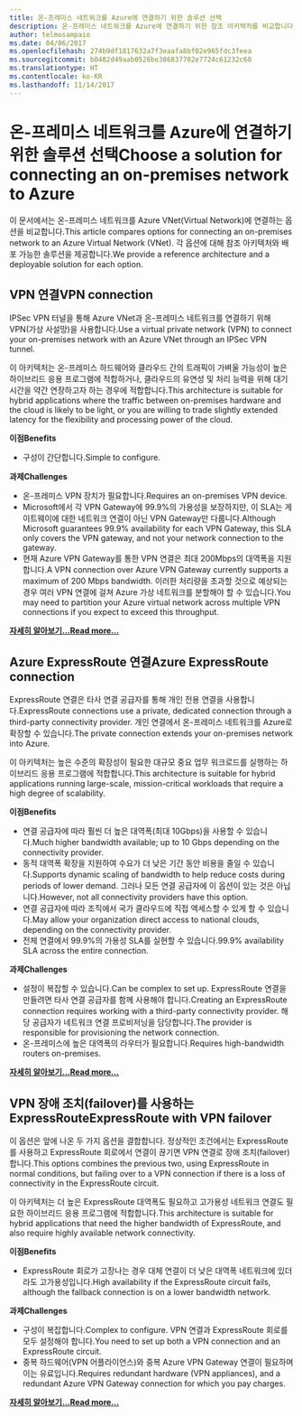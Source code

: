 ```yaml
---
title: 온-프레미스 네트워크를 Azure에 연결하기 위한 솔루션 선택
description: 온-프레미스 네트워크를 Azure에 연결하기 위한 참조 아키텍처를 비교합니다.
author: telmosampaio
ms.date: 04/06/2017
ms.openlocfilehash: 274b9df1817632a7f3eaafa8bf02e965fdc3feea
ms.sourcegitcommit: b0482d49aab0526be386837702e7724c61232c60
ms.translationtype: HT
ms.contentlocale: ko-KR
ms.lasthandoff: 11/14/2017
---
```

# <a name="choose-a-solution-for-connecting-an-on-premises-network-to-azure"></a><span data-ttu-id="34d6e-103">온-프레미스 네트워크를 Azure에 연결하기 위한 솔루션 선택</span><span class="sxs-lookup"><span data-stu-id="34d6e-103">Choose a solution for connecting an on-premises network to Azure</span></span>

<span data-ttu-id="34d6e-104">이 문서에서는 온-프레미스 네트워크를 Azure VNet(Virtual Network)에 연결하는 옵션을 비교합니다.</span><span class="sxs-lookup"><span data-stu-id="34d6e-104">This article compares options for connecting an on-premises network to an Azure Virtual Network (VNet).</span></span> <span data-ttu-id="34d6e-105">각 옵션에 대해 참조 아키텍처와 배포 가능한 솔루션을 제공합니다.</span><span class="sxs-lookup"><span data-stu-id="34d6e-105">We provide a reference architecture and a deployable solution for each option.</span></span>

## <a name="vpn-connection"></a><span data-ttu-id="34d6e-106">VPN 연결</span><span class="sxs-lookup"><span data-stu-id="34d6e-106">VPN connection</span></span>

<span data-ttu-id="34d6e-107">IPSec VPN 터널을 통해 Azure VNet과 온-프레미스 네트워크를 연결하기 위해 VPN(가상 사설망)을 사용합니다.</span><span class="sxs-lookup"><span data-stu-id="34d6e-107">Use a virtual private network (VPN) to connect your on-premises network with an Azure VNet through an IPSec VPN tunnel.</span></span>

<span data-ttu-id="34d6e-108">이 아키텍처는 온-프레미스 하드웨어와 클라우드 간의 트래픽이 가벼울 가능성이 높은 하이브리드 응용 프로그램에 적합하거나, 클라우드의 유연성 및 처리 능력을 위해 대기 시간을 약간 연장하고자 하는 경우에 적합합니다.</span><span class="sxs-lookup"><span data-stu-id="34d6e-108">This architecture is suitable for hybrid applications where the traffic between on-premises hardware and the cloud is likely to be light, or you are willing to trade slightly extended latency for the flexibility and processing power of the cloud.</span></span>

<span data-ttu-id="34d6e-109">**이점**</span><span class="sxs-lookup"><span data-stu-id="34d6e-109">**Benefits**</span></span>

- <span data-ttu-id="34d6e-110">구성이 간단합니다.</span><span class="sxs-lookup"><span data-stu-id="34d6e-110">Simple to configure.</span></span>

<span data-ttu-id="34d6e-111">**과제**</span><span class="sxs-lookup"><span data-stu-id="34d6e-111">**Challenges**</span></span>

- <span data-ttu-id="34d6e-112">온-프레미스 VPN 장치가 필요합니다.</span><span class="sxs-lookup"><span data-stu-id="34d6e-112">Requires an on-premises VPN device.</span></span>
- <span data-ttu-id="34d6e-113">Microsoft에서 각 VPN Gateway에 99.9%의 가용성을 보장하지만, 이 SLA는 게이트웨이에 대한 네트워크 연결이 아닌 VPN Gateway만 다룹니다.</span><span class="sxs-lookup"><span data-stu-id="34d6e-113">Although Microsoft guarantees 99.9% availability for each VPN Gateway, this SLA only covers the VPN gateway, and not your network connection to the gateway.</span></span>
- <span data-ttu-id="34d6e-114">현재 Azure VPN Gateway를 통한 VPN 연결은 최대 200Mbps의 대역폭을 지원합니다.</span><span class="sxs-lookup"><span data-stu-id="34d6e-114">A VPN connection over Azure VPN Gateway currently supports a maximum of 200 Mbps bandwidth.</span></span> <span data-ttu-id="34d6e-115">이러한 처리량을 초과할 것으로 예상되는 경우 여러 VPN 연결에 걸쳐 Azure 가상 네트워크를 분할해야 할 수 있습니다.</span><span class="sxs-lookup"><span data-stu-id="34d6e-115">You may need to partition your Azure virtual network across multiple VPN connections if you expect to exceed this throughput.</span></span>

<span data-ttu-id="34d6e-116">**[자세히 알아보기...][vpn]**</span><span class="sxs-lookup"><span data-stu-id="34d6e-116">**[Read more...][vpn]**</span></span>

## <a name="azure-expressroute-connection"></a><span data-ttu-id="34d6e-117">Azure ExpressRoute 연결</span><span class="sxs-lookup"><span data-stu-id="34d6e-117">Azure ExpressRoute connection</span></span>

<span data-ttu-id="34d6e-118">ExpressRoute 연결은 타사 연결 공급자를 통해 개인 전용 연결을 사용합니다.</span><span class="sxs-lookup"><span data-stu-id="34d6e-118">ExpressRoute connections use a private, dedicated connection through a third-party connectivity provider.</span></span> <span data-ttu-id="34d6e-119">개인 연결에서 온-프레미스 네트워크를 Azure로 확장할 수 있습니다.</span><span class="sxs-lookup"><span data-stu-id="34d6e-119">The private connection extends your on-premises network into Azure.</span></span> 

<span data-ttu-id="34d6e-120">이 아키텍처는 높은 수준의 확장성이 필요한 대규모 중요 업무 워크로드를 실행하는 하이브리드 응용 프로그램에 적합합니다.</span><span class="sxs-lookup"><span data-stu-id="34d6e-120">This architecture is suitable for hybrid applications running large-scale, mission-critical workloads that require a high degree of scalability.</span></span> 

<span data-ttu-id="34d6e-121">**이점**</span><span class="sxs-lookup"><span data-stu-id="34d6e-121">**Benefits**</span></span>

- <span data-ttu-id="34d6e-122">연결 공급자에 따라 훨씬 더 높은 대역폭(최대 10Gbps)을 사용할 수 있습니다.</span><span class="sxs-lookup"><span data-stu-id="34d6e-122">Much higher bandwidth available; up to 10 Gbps depending on the connectivity provider.</span></span>
- <span data-ttu-id="34d6e-123">동적 대역폭 확장을 지원하여 수요가 더 낮은 기간 동안 비용을 줄일 수 있습니다.</span><span class="sxs-lookup"><span data-stu-id="34d6e-123">Supports dynamic scaling of bandwidth to help reduce costs during periods of lower demand.</span></span> <span data-ttu-id="34d6e-124">그러나 모든 연결 공급자에 이 옵션이 있는 것은 아닙니다.</span><span class="sxs-lookup"><span data-stu-id="34d6e-124">However, not all connectivity providers have this option.</span></span>
- <span data-ttu-id="34d6e-125">연결 공급자에 따라 조직에서 국가 클라우드에 직접 액세스할 수 있게 할 수 있습니다.</span><span class="sxs-lookup"><span data-stu-id="34d6e-125">May allow your organization direct access to national clouds, depending on the connectivity provider.</span></span>
- <span data-ttu-id="34d6e-126">전체 연결에서 99.9%의 가용성 SLA를 실현할 수 있습니다.</span><span class="sxs-lookup"><span data-stu-id="34d6e-126">99.9% availability SLA across the entire connection.</span></span>

<span data-ttu-id="34d6e-127">**과제**</span><span class="sxs-lookup"><span data-stu-id="34d6e-127">**Challenges**</span></span>

- <span data-ttu-id="34d6e-128">설정이 복잡할 수 있습니다.</span><span class="sxs-lookup"><span data-stu-id="34d6e-128">Can be complex to set up.</span></span> <span data-ttu-id="34d6e-129">ExpressRoute 연결을 만들려면 타사 연결 공급자를 함께 사용해야 합니다.</span><span class="sxs-lookup"><span data-stu-id="34d6e-129">Creating an ExpressRoute connection requires working with a third-party connectivity provider.</span></span> <span data-ttu-id="34d6e-130">해당 공급자가 네트워크 연결 프로비저닝을 담당합니다.</span><span class="sxs-lookup"><span data-stu-id="34d6e-130">The provider is responsible for provisioning the network connection.</span></span>
- <span data-ttu-id="34d6e-131">온-프레미스에 높은 대역폭의 라우터가 필요합니다.</span><span class="sxs-lookup"><span data-stu-id="34d6e-131">Requires high-bandwidth routers on-premises.</span></span>

<span data-ttu-id="34d6e-132">**[자세히 알아보기...][expressroute]**</span><span class="sxs-lookup"><span data-stu-id="34d6e-132">**[Read more...][expressroute]**</span></span>

## <a name="expressroute-with-vpn-failover"></a><span data-ttu-id="34d6e-133">VPN 장애 조치(failover)를 사용하는 ExpressRoute</span><span class="sxs-lookup"><span data-stu-id="34d6e-133">ExpressRoute with VPN failover</span></span>

<span data-ttu-id="34d6e-134">이 옵션은 앞에 나온 두 가지 옵션을 결합합니다. 정상적인 조건에서는 ExpressRoute를 사용하고 ExpressRoute 회로에서 연결이 끊기면 VPN 연결로 장애 조치(failover)합니다.</span><span class="sxs-lookup"><span data-stu-id="34d6e-134">This options combines the previous two, using ExpressRoute in normal conditions, but failing over to a VPN connection if there is a loss of connectivity in the ExpressRoute circuit.</span></span>

<span data-ttu-id="34d6e-135">이 아키텍처는 더 높은 ExpressRoute 대역폭도 필요하고 고가용성 네트워크 연결도 필요한 하이브리드 응용 프로그램에 적합합니다.</span><span class="sxs-lookup"><span data-stu-id="34d6e-135">This architecture is suitable for hybrid applications that need the higher bandwidth of ExpressRoute, and also require highly available network connectivity.</span></span> 

<span data-ttu-id="34d6e-136">**이점**</span><span class="sxs-lookup"><span data-stu-id="34d6e-136">**Benefits**</span></span>

- <span data-ttu-id="34d6e-137">ExpressRoute 회로가 고장나는 경우 대체 연결이 더 낮은 대역폭 네트워크에 있더라도 고가용성입니다.</span><span class="sxs-lookup"><span data-stu-id="34d6e-137">High availability if the ExpressRoute circuit fails, although the fallback connection is on a lower bandwidth network.</span></span>

<span data-ttu-id="34d6e-138">**과제**</span><span class="sxs-lookup"><span data-stu-id="34d6e-138">**Challenges**</span></span>

- <span data-ttu-id="34d6e-139">구성이 복잡합니다.</span><span class="sxs-lookup"><span data-stu-id="34d6e-139">Complex to configure.</span></span> <span data-ttu-id="34d6e-140">VPN 연결과 ExpressRoute 회로를 모두 설정해야 합니다.</span><span class="sxs-lookup"><span data-stu-id="34d6e-140">You need to set up both a VPN connection and an ExpressRoute circuit.</span></span>
- <span data-ttu-id="34d6e-141">중복 하드웨어(VPN 어플라이언스)와 중복 Azure VPN Gateway 연결이 필요하며 이는 유료입니다.</span><span class="sxs-lookup"><span data-stu-id="34d6e-141">Requires redundant hardware (VPN appliances), and a redundant Azure VPN Gateway connection for which you pay charges.</span></span>

<span data-ttu-id="34d6e-142">**[자세히 알아보기...][expressroute-vpn-failover]**</span><span class="sxs-lookup"><span data-stu-id="34d6e-142">**[Read more...][expressroute-vpn-failover]**</span></span>

<!-- links -->
[expressroute]: ./expressroute.md
[expressroute-vpn-failover]: ./expressroute-vpn-failover.md
[vpn]: ./vpn.md